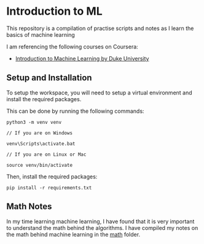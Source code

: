 # Introduction to ML

This repository is a compilation of practise scripts and notes as I learn the basics of machine learning

I am referencing the following courses on Coursera:
* [Introduction to Machine Learning by Duke University](https://www.coursera.org/learn/machine-learning-duke)

## Setup and Installation

To setup the workspace, you will need to setup a virtual environment and install the required packages.

This can be done by running the following commands:

```
python3 -m venv venv

// If you are on Windows

venv\Scripts\activate.bat

// If you are on Linux or Mac

source venv/bin/activate
```

Then, install the required packages:

```
pip install -r requirements.txt
```

## Math Notes
In my time learning machine learning, I have found that it is very important to understand the math behind the algorithms. I have compiled my notes on the math behind machine learning in the [math](./math/) folder.



